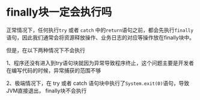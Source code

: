# finally块一定会执行吗

正常情况下，任何执行`try` 或者 `catch` 中的`return`语句之前，都会先执行`finally`语句，因此我们通常会将资源释放操作、业务日志的对应等操作放在finally块中。

但是，在以下两种情况下不会执行

1、程序还没有进入到try语句块就因为异常导致程序终止，这个问题主要是开发者在编写代码的时候，异常捕获的范围不够

2、极端情况下，在 try 或者 catch 语句块中执行了`System.exit(0)`语句，导致JVM直接退出， finally块不会执行
